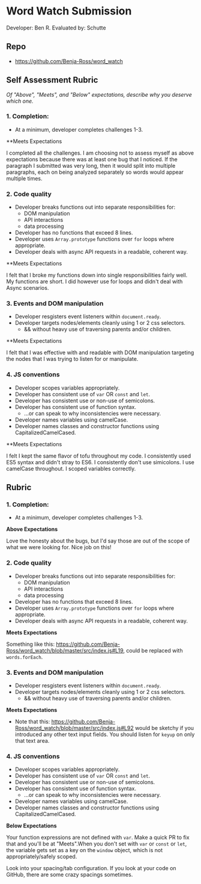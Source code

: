 # Word Watch Submission

Developer: Ben R.
Evaluated by: Schutte

## Repo

* https://github.com/Benja-Ross/word_watch

## Self Assessment Rubric

*Of "Above", "Meets", and "Below" expectations, describe why you deserve which one.*

### 1. Completion:
  * At a minimum, developer completes challenges 1-3.

**Meets Expectations

I completed all the challenges. I am choosing not to assess myself as above expectations because there was at least one bug that I noticed. If the paragraph I submitted was very long, then it would split into multiple paragraphs, each on being analyzed separately so words would appear multiple times.

### 2. Code quality
  * Developer breaks functions out into separate responsibilities for:
    * DOM manipulation
    * API interactions
    * data processing
  * Developer has no functions that exceed 8 lines.
  * Developer uses `Array.prototype` functions over `for` loops where appropriate.
  * Developer deals with async API requests in a readable, coherent way.

**Meets Expectations

I felt that I broke my functions down into single responsibilities fairly well. My functions are short. I did however use for loops and didn't deal with Async scenarios.

### 3. Events and DOM manipulation
  * Developer resgisters event listeners within `document.ready`.
  * Developer targets nodes/elements cleanly using 1 or 2 css selectors.
    * && without heavy use of traversing parents and/or children.

**Meets Expectations

I felt that I was effective with and readable with DOM manipulation targeting the nodes that I was trying to listen for or manipulate.

### 4. JS conventions
  * Developer scopes variables appropriately.
  * Developer has consistent use of `var` OR `const` and `let`.
  * Developer has consistent use or non-use of semicolons.
  * Developer has consistent use of function syntax.
    * ...or can speak to why inconsistencies were necessary.
  * Developer names variables using camelCase.
  * Developer names classes and constructor functions using CapitalizedCamelCased.

**Meets Expectations

I felt I kept the same flavor of tofu throughout my code. I consistently used ES5 syntax and didn't stray to ES6. I consistently don't use simicolons. I use camelCase throughout. I scoped variables correctly.

## Rubric

### 1. Completion:
  * At a minimum, developer completes challenges 1-3.

**Above Expectations**

Love the honesty about the bugs, but I'd say those are out of the scope of what
we were looking for. Nice job on this!

### 2. Code quality
  * Developer breaks functions out into separate responsibilities for:
    * DOM manipulation
    * API interactions
    * data processing
  * Developer has no functions that exceed 8 lines.
  * Developer uses `Array.prototype` functions over `for` loops where appropriate.
  * Developer deals with async API requests in a readable, coherent way.

**Meets Expectations**

Something like this:
https://github.com/Benja-Ross/word_watch/blob/master/src/index.js#L19, could be
replaced with `words.forEach`.

### 3. Events and DOM manipulation
  * Developer resgisters event listeners within `document.ready`.
  * Developer targets nodes/elements cleanly using 1 or 2 css selectors.
    * && without heavy use of traversing parents and/or children.

**Meets Expectations**

* Note that this: https://github.com/Benja-Ross/word_watch/blob/master/src/index.js#L92 would be sketchy if you introduced any other text input fields. You should listen for `keyup` on only that text area.

### 4. JS conventions
  * Developer scopes variables appropriately.
  * Developer has consistent use of `var` OR `const` and `let`.
  * Developer has consistent use or non-use of semicolons.
  * Developer has consistent use of function syntax.
    * ...or can speak to why inconsistencies were necessary.
  * Developer names variables using camelCase.
  * Developer names classes and constructor functions using CapitalizedCamelCased.

**Below Expectations**

Your function expressions are not defined with `var`. Make a quick PR to fix that and you'll be at "Meets".When you don't set with `var` or `const` or `let`, the variable gets set as a key on the `window` object, which is not appropriately/safely scoped.

Look into your spacing/tab configuration. If you look at your code on GitHub,
there are some crazy spacings sometimes.

